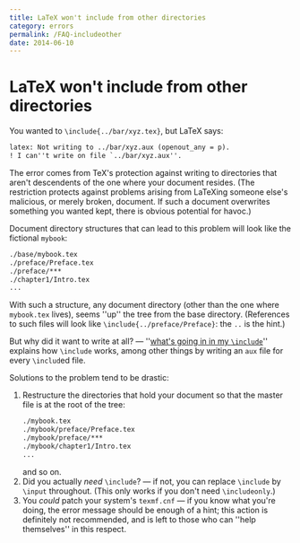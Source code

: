 ```yaml
---
title: LaTeX won't include from other directories
category: errors
permalink: /FAQ-includeother
date: 2014-06-10
---
```


# LaTeX won't include from other directories

You wanted to `\include{../bar/xyz.tex}`, but LaTeX says:
```latex
latex: Not writing to ../bar/xyz.aux (openout_any = p).
! I can''t write on file `../bar/xyz.aux''.
```
The error comes from TeX's protection against writing to
directories that aren't descendents of the one where your document
resides.  (The restriction protects against problems arising from
LaTeXing someone else's malicious, or merely broken, document.  If
such a document overwrites something you wanted kept, there is obvious
potential for havoc.)

Document directory structures that can lead to this problem will look
like the fictional `mybook`:
```latex
./base/mybook.tex
./preface/Preface.tex
./preface/***
./chapter1/Intro.tex
...
```
With such a structure, any document directory (other than the one
where `mybook.tex` lives), seems ''up'' the tree from the
base directory.  (References to such files will look like
`\include{../preface/Preface}`: the `..` is the
hint.)

But why did it want to write at all?&nbsp;&mdash; 
''[what's going in in my `\include`](/FAQ-include)'' explains
how `\include` works, among other things by writing an
`aux` file for every `\includ`ed file.

Solutions to the problem tend to be drastic:
  

1.  Restructure the directories that hold your document so that the
    master file is at the root of the tree:
    ```latex
    ./mybook.tex
    ./mybook/preface/Preface.tex
    ./mybook/preface/***
    ./mybook/chapter1/Intro.tex
    ...
    ```
    and so on.
2.  Did you actually _need_ `\include`?&nbsp;&mdash; if not, you can
    replace `\include` by `\input` throughout.  (This only works
    if you don't need `\includeonly`.)
3.  You _could_ patch your system's `texmf.cnf`&nbsp;&mdash; if you
    know what you're doing, the error message should be enough of a
    hint; this action is definitely not recommended, and is left to
    those who can ''help themselves'' in this respect.


